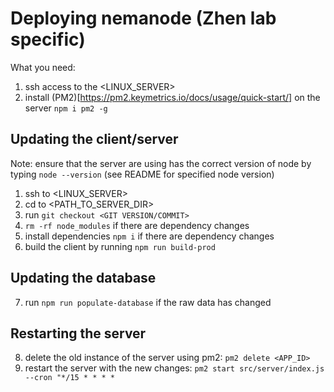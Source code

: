 
# Deploying nemanode (Zhen lab specific)

What you need:
1. ssh access to the <LINUX_SERVER>
2. install (PM2)[https://pm2.keymetrics.io/docs/usage/quick-start/] on the server `npm i pm2 -g`

## Updating the client/server

Note: ensure that the server are using has the correct version of node by typing `node --version` (see README for specified node version)

1. ssh to <LINUX_SERVER>
2. cd to <PATH_TO_SERVER_DIR>
3. run `git checkout <GIT VERSION/COMMIT>`
4. `rm -rf node_modules` if there are dependency changes
5. install dependencies `npm i` if there are dependency changes
6. build the client by running `npm run build-prod`

## Updating the database

7. run `npm run populate-database` if the raw data has changed

## Restarting the server

8. delete the old instance of the server using pm2: `pm2 delete <APP_ID>`
9. restart the server with the new changes: `pm2 start src/server/index.js --cron "*/15 * * * *`
